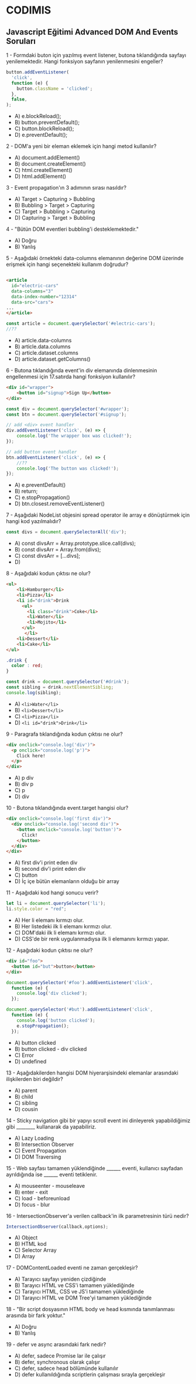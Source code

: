 # CODIMIS 

## Javascript Eğitimi Advanced DOM And Events Soruları

1 - Formdaki buton için yazılmış event listener, butona tıklandığında sayfayı yenilemektedir. Hangi fonksiyon sayfanın yenilenmesini engeller?

```javascript
button.addEventListener(
  'click',
  function (e) {
    button.className = 'clicked';
  },
  false,
);
```

* A) e.blockReload();
* B) button.preventDefault();
* C) button.blockReload();
* D) e.preventDefault();

2 - DOM'a yeni bir eleman eklemek için hangi metod kullanılır?

* A) document.addElement()
* B) document.createElement()
* C) html.createElement()
* D) html.addElement()

3 - Event propagation'ın 3 adımının sırası nasıldır?

* A) Target > Capturing > Bubbling
* B) Bubbling > Target > Capturing
* C) Target > Bubbling > Capturing
* D) Capturing > Target > Bubbling

4 - "Bütün DOM eventleri bubbling'i desteklemektedir."

* A) Doğru
* B) Yanlış

5 - Aşağıdaki örnekteki data-columns elemanının değerine DOM üzerinde erişmek için hangi seçenekteki kullanım doğrudur? 
```html

<article
  id="electric-cars"
  data-columns="3"
  data-index-number="12314"
  data-src="cars">
...
</article>
```

```javascript
const article = document.querySelector('#electric-cars');
//??
```

* A) article.data-columns
* B) article.data.columns
* C) article.dataset.columns
* D) article.dataset.getColumns()

6 - Butona tıklandığında event'in div elemanında dinlenmesinin engellenmesi için 17.satırda hangi fonksiyon kullanılır?

```html
<div id="wrapper">
    <button id="signup">Sign Up</button>
</div>
```

```javascript
const div = document.querySelector('#wrapper');
const btn = document.querySelector('#signup');

// add <div> event handler
div.addEventListener('click', (e) => {
    console.log('The wrapper box was clicked!');
});

// add button event handler
btn.addEventListener('click', (e) => {
    //??
    console.log('The button was clicked!');
});
```

* A) e.preventDefault()
* B) return;
* C) e.stopPropagation()
* D) btn.closest.removeEventListener()

7 - Aşağıdaki NodeList objesini spread operator ile array e dönüştürmek için hangi kod yazılmalıdır?
```javascript
const divs = document.querySelectorAll('div');
```

* A) const divsArr = Array.prototype.slice.call(divs);
* B) const divsArr = Array.from(divs);
* C) const divsArr = [...divs];
* D) 

8 - Aşağıdaki kodun çıktısı ne olur?

```html
<ul>
    <li>Hamburger</li>
    <li>Pizza</li>
    <li id="drink">Drink
      <ul>
        <li class="drink">Coke</li>
        <li>Water</li>
        <li>Mojito</li>
      </ul>
       </li>   
    <li>Dessert</li>
    <li>Cake</li>
</ul>
```

```css
.drink {
  color : red;
}
```
```javascript
const drink = document.querySelector('#drink');
const sibling = drink.nextElementSibling;
console.log(sibling);
```

* A) `<li>Water</li>`
* B) `<li>Dessert</li>`
* C) `<li>Pizza</li>`
* D) `<li id="drink">Drink</li>`

9 - Paragrafa tıklandığında kodun çıktısı ne olur?

```html
<div onclick="console.log('div')">
  <p onclick="console.log('p')">
    Click here!
  </p>
</div>
```

* A) p div
* B) div p
* C) p
* D) div

10 - Butona tıklandığında event.target hangisi olur?

```html
<div onclick="console.log('first div')">
  <div onclick="console.log('second div')">
    <button onclick="console.log('button')">
      Click!
    </button>
  </div>
</div>
```

* A) first div'i print eden div
* B) second div'i print eden div
* C) button
* D) İç içe bütün elemanların olduğu bir array

11 - Aşağıdaki kod hangi sonucu verir?

```javascript
let li = document.querySelector('li');
li.style.color = "red";
```

* A) Her li elemanı kırmızı olur.
* B) Her listedeki ilk li elemanı kırmızı olur.
* C) DOM'daki ilk li elemanı kırmızı olur.
* D) CSS'de bir renk uygulanmadıysa ilk li elemanını kırmızı yapar.

12 - Aşağıdaki kodun çıktısı ne olur?

```html
<div id="foo">
  <button id="but">button</button>
</div>
```

```javascript
document.querySelector('#foo').addEventListener('click',
  function (e) {
    console.log('div clicked');
  });

document.querySelector('#but').addEventListener('click',
  function (e) {
    console.log('button clicked');
    e.stopPropagation();
  });
```

* A) button clicked
* B) button clicked - div clicked
* C) Error
* D) undefined

13 - Aşağıdakilerden hangisi DOM hiyerarşisindeki elemanlar arasındaki ilişkilerden biri değildir?

* A) parent
* B) child
* C) sibling
* D) cousin

14 - Sticky navigation gibi bir yapıyı scroll event ini dinleyerek yapabildiğimiz gibi ________ kullanarak da yapabiliriz.

* A) Lazy Loading
* B) Intersection Observer
* C) Event Propagation
* D) DOM Traversing

15 - Web sayfası tamamen yüklendiğinde ______ eventi, kullanıcı sayfadan ayrıldığında ise ______ eventi tetiklenir.

* A) mouseenter - mouseleave
* B) enter - exit
* C) load - beforeunload
* D) focus - blur

16 - IntersectionObserver'a verilen callback'in ilk parametresinin türü nedir?

```javascript
IntersectionObserver(callback,options);
```
* A) Object
* B) HTML kod
* C) Selector Array
* D) Array

17 - DOMContentLoaded eventi ne zaman gerçekleşir?

* A) Tarayıcı sayfayı yeniden çizdiğinde
* B) Tarayıcı HTML ve CSS'i tamamen yüklediğinde
* C) Tarayıcı HTML, CSS ve JS'i tamamen yüklediğinde
* D) Tarayıcı HTML ve DOM Tree'yi tamamen yüklediğinde

18 - "Bir script dosyasının HTML body ve head kısmında tanımlanması arasında bir fark yoktur."

* A) Doğru
* B) Yanlış

19 - defer ve async arasındaki fark nedir?

* A) defer, sadece Promise lar ile çalışır
* B) defer, synchronous olarak çalışır
* C) defer, sadece head bölümünde kullanılır
* D) defer kullanıldığında scriptlerin çalışması sırayla gerçekleşir